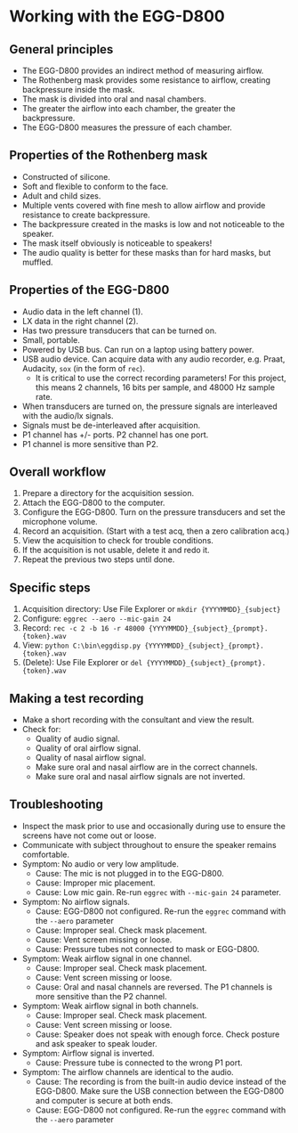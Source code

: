 # Working with the EGG-D800

## General principles

- The EGG-D800 provides an indirect method of measuring airflow.
- The Rothenberg mask provides some resistance to airflow, creating backpressure inside the mask.
- The mask is divided into oral and nasal chambers.
- The greater the airflow into each chamber, the greater the backpressure.
- The EGG-D800 measures the pressure of each chamber.

## Properties of the Rothenberg mask

- Constructed of silicone.
- Soft and flexible to conform to the face.
- Adult and child sizes.
- Multiple vents covered with fine mesh to allow airflow and provide resistance to create backpressure.
- The backpressure created in the masks is low and not noticeable to the speaker.
- The mask itself obviously is noticeable to speakers!
- The audio quality is better for these masks than for hard masks, but muffled.

## Properties of the EGG-D800

- Audio data in the left channel (1).
- LX data in the right channel (2).
- Has two pressure transducers that can be turned on.
- Small, portable.
- Powered by USB bus. Can run on a laptop using battery power.
- USB audio device. Can acquire data with any audio recorder, e.g. Praat, Audacity, `sox` (in the form of `rec`).
  - It is critical to use the correct recording parameters! For this project, this means 2 channels, 16 bits per sample, and 48000 Hz sample rate.
- When transducers are turned on, the pressure signals are interleaved with the audio/lx signals.
- Signals must be de-interleaved after acquisition.
- P1 channel has +/- ports. P2 channel has one port.
- P1 channel is more sensitive than P2.

## Overall workflow

1. Prepare a directory for the acquisition session.
1. Attach the EGG-D800 to the computer.
1. Configure the EGG-D800. Turn on the pressure transducers and set the microphone volume.
1. Record an acquisition. (Start with a test acq, then a zero calibration acq.)
1. View the acquisition to check for trouble conditions.
1. If the acquisition is not usable, delete it and redo it.
1. Repeat the previous two steps until done.

## Specific steps

1. Acquisition directory: Use File Explorer or `mkdir {YYYYMMDD}_{subject}`
1. Configure: `eggrec --aero --mic-gain 24`
1. Record: `rec -c 2 -b 16 -r 48000 {YYYYMMDD}_{subject}_{prompt}.{token}.wav`
1. View: `python C:\bin\eggdisp.py {YYYYMMDD}_{subject}_{prompt}.{token}.wav`
1. (Delete): Use File Explorer or `del {YYYYMMDD}_{subject}_{prompt}.{token}.wav`

## Making a test recording

- Make a short recording with the consultant and view the result.
- Check for:
  - Quality of audio signal.
  - Quality of oral airflow signal.
  - Quality of nasal airflow signal.
  - Make sure oral and nasal airflow are in the correct channels.
  - Make sure oral and nasal airflow signals are not inverted.

## Troubleshooting

- Inspect the mask prior to use and occasionally during use to ensure the screens have not come out or loose.
- Communicate with subject throughout to ensure the speaker remains comfortable.
- Symptom: No audio or very low amplitude.
  - Cause: The mic is not plugged in to the EGG-D800.
  - Cause: Improper mic placement.
  - Cause: Low mic gain. Re-run `eggrec` with `--mic-gain 24` parameter.
- Symptom: No airflow signals.
  - Cause: EGG-D800 not configured. Re-run the `eggrec` command with the `--aero` parameter
  - Cause: Improper seal. Check mask placement.
  - Cause: Vent screen missing or loose. 
  - Cause: Pressure tubes not connected to mask or EGG-D800.
- Symptom: Weak airflow signal in one channel.
  - Cause: Improper seal. Check mask placement.
  - Cause: Vent screen missing or loose. 
  - Cause: Oral and nasal channels are reversed. The P1 channels is more sensitive than the P2 channel.
- Symptom: Weak airflow signal in both channels.
  - Cause: Improper seal. Check mask placement.
  - Cause: Vent screen missing or loose. 
  - Cause: Speaker does not speak with enough force. Check posture and ask speaker to speak louder.
- Symptom: Airflow signal is inverted.
  - Cause: Pressure tube is connected to the wrong P1 port.
- Symptom: The airflow channels are identical to the audio.
  - Cause: The recording is from the built-in audio device instead of the EGG-D800. Make sure the USB connection between the EGG-D800 and computer is secure at both ends.
  - Cause: EGG-D800 not configured. Re-run the `eggrec` command with the `--aero` parameter
